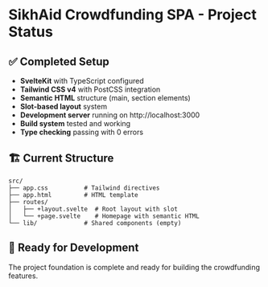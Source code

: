 # SikhAid Crowdfunding SPA - Project Status

## ✅ Completed Setup

- **SvelteKit** with TypeScript configured
- **Tailwind CSS v4** with PostCSS integration
- **Semantic HTML** structure (main, section elements)
- **Slot-based layout** system
- **Development server** running on http://localhost:3000
- **Build system** tested and working
- **Type checking** passing with 0 errors

## 🏗️ Current Structure

```
src/
├── app.css          # Tailwind directives
├── app.html         # HTML template
├── routes/
│   ├── +layout.svelte  # Root layout with slot
│   └── +page.svelte    # Homepage with semantic HTML
└── lib/             # Shared components (empty)
```

## 🚀 Ready for Development

The project foundation is complete and ready for building the crowdfunding features.
